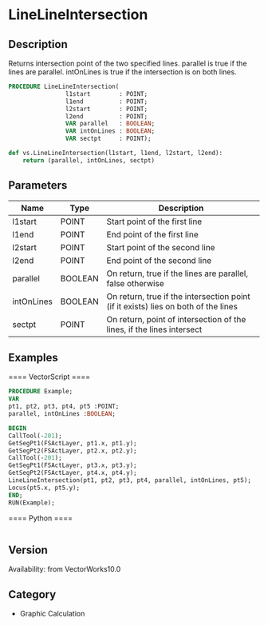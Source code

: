 # LineLineIntersection

## Description
Returns intersection point of the two specified lines.  parallel is true if the lines are parallel. intOnLines is true if the intersection is on both lines.

```pascal
PROCEDURE LineLineIntersection(
				l1start        : POINT;
				l1end          : POINT;
				l2start        : POINT;
				l2end          : POINT;
				VAR parallel   : BOOLEAN;
				VAR intOnLines : BOOLEAN;
				VAR sectpt     : POINT);
```

```python
def vs.LineLineIntersection(l1start, l1end, l2start, l2end):
    return (parallel, intOnLines, sectpt)
```

## Parameters
|Name|Type|Description|
|---|---|---|
|l1start|POINT|Start point of the first line|
|l1end|POINT|End point of the first line|
|l2start|POINT|Start point of the second line|
|l2end|POINT|End point of the second line|
|parallel|BOOLEAN|On return, true if the lines are parallel, false otherwise|
|intOnLines|BOOLEAN|On return, true if the intersection point (if it exists) lies on both of the lines|
|sectpt|POINT|On return, point of intersection of the lines, if the lines intersect|

## Examples
==== VectorScript ====
```pascal
PROCEDURE Example;
VAR
pt1, pt2, pt3, pt4, pt5 :POINT;
parallel, intOnLines :BOOLEAN; 

BEGIN
CallTool(-201); 
GetSegPt1(FSActLayer, pt1.x, pt1.y); 
GetSegPt2(FSActLayer, pt2.x, pt2.y); 
CallTool(-201); 
GetSegPt1(FSActLayer, pt3.x, pt3.y); 
GetSegPt2(FSActLayer, pt4.x, pt4.y); 
LineLineIntersection(pt1, pt2, pt3, pt4, parallel, intOnLines, pt5); 
Locus(pt5.x, pt5.y);
END;
RUN(Example);
```
==== Python ====
```python

```

## Version
Availability: from VectorWorks10.0

## Category
* Graphic Calculation

